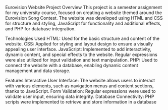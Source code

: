 Eurovision Website Project
Overview
This project is a semester assignment for my university course, focused on creating a website themed around the Eurovision Song Contest. The website was developed using HTML and CSS for structure and styling, 
JavaScript for functionality and additional effects, and PHP for database integration.

Technologies Used
HTML: Used for the basic structure and content of the website.
CSS: Applied for styling and layout design to ensure a visually appealing user interface.
JavaScript: Implemented to add interactivity, dynamic content, and special effects to the website. Regular expressions were also utilized for input validation and text manipulation.
PHP: Used to connect the website with a database, enabling dynamic content management and data storage.

Features
Interactive User Interface: The website allows users to interact with various elements, such as navigation menus and content sections, thanks to JavaScript.
Form Validation: Regular expressions were used to validate user input, ensuring data integrity.
Database Connectivity: PHP scripts were implemented to retrieve and store information in a database
